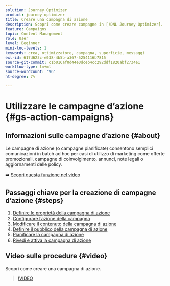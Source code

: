 ```yaml
---
solution: Journey Optimizer
product: journey optimizer
title: Creare una campagna di azione
description: Scopri come creare campagne in [!DNL Journey Optimizer].
feature: Campaigns
topic: Content Management
role: User
level: Beginner
mini-toc-levels: 1
keywords: crea, ottimizzatore, campagna, superficie, messaggi
exl-id: 617d623c-e038-4b5b-a367-5254116b7815
source-git-commit: c1b016af0d44e0dceb4cc292ddf1820abf2734e1
workflow-type: tm+mt
source-wordcount: '96'
ht-degree: 7%

---
```



# Utilizzare le campagne d’azione {#gs-action-campaigns}

## Informazioni sulle campagne d’azione {#about}

Le campagne di azione (o campagne pianificate) consentono semplici comunicazioni in batch ad hoc per casi di utilizzo di marketing come offerte promozionali, campagne di coinvolgimento, annunci, note legali o aggiornamenti delle policy.

➡️ [Scopri questa funzione nel video](#video)

## Passaggi chiave per la creazione di campagne d’azione {#steps}

1. [Definire le proprietà della campagna di azione](campaign-properties.md)
1. [Configurare l’azione della campagna](campaign-action.md)
1. [Modificare il contenuto della campagna di azione](campaign-content.md)
1. [Definire il pubblico della campagna di azione](campaign-audience.md)
1. [Pianificare la campagna di azione](campaign-schedule.md)
1. [Rivedi e attiva la campagna di azione](review-activate-campaign.md)

## Video sulle procedure {#video}

Scopri come creare una campagna di azione.

>[!VIDEO](https://video.tv.adobe.com/v/3412404?quality=12&captions=ita)
